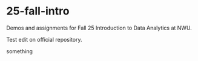 # 25-fall-intro
Demos and assignments for Fall 25 Introduction to Data Analytics at NWU.

Test edit on official repository.

something
